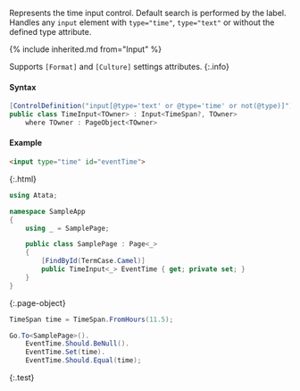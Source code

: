 Represents the time input control.
Default search is performed by the label.
Handles any `input` element with `type="time"`, `type="text"` or without the defined type attribute.

{% include inherited.md from="Input" %}

Supports `[Format]` and `[Culture]` settings attributes.
{:.info}

#### Syntax

```cs
[ControlDefinition("input[@type='text' or @type='time' or not(@type)]")]
public class TimeInput<TOwner> : Input<TimeSpan?, TOwner>
    where TOwner : PageObject<TOwner>
```

#### Example

```html
<input type="time" id="eventTime">
```
{:.html}

```cs
using Atata;

namespace SampleApp
{
    using _ = SamplePage;

    public class SamplePage : Page<_>
    {
        [FindById(TermCase.Camel)]
        public TimeInput<_> EventTime { get; private set; }
    }
}
```
{:.page-object}

```cs
TimeSpan time = TimeSpan.FromHours(11.5);

Go.To<SamplePage>().
    EventTime.Should.BeNull().
    EventTime.Set(time).
    EventTime.Should.Equal(time);
```
{:.test}
